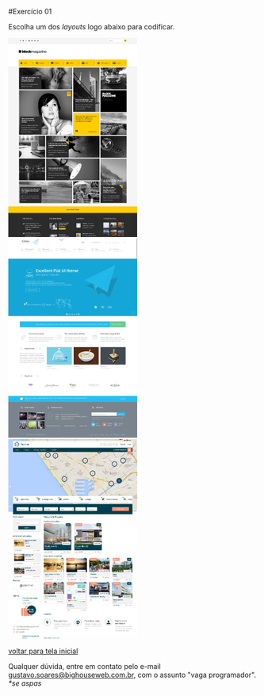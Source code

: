 #Exercício 01

Escolha um dos _layouts_ logo abaixo para codificar.

[![primeiro layout](../image/layout01.png)](http://webdesigngeek.deviantart.com/art/Flat-and-Minimalist-Blog-Theme-458498339) 
[![segundo layout](../image/layout02.png)](http://wpthemes.deviantart.com/art/Glider-Clean-Flat-WP-Theme-377050920) 
[![terceiro layout](../image/layout03.png)](http://www.deviantart.com/art/Properta-Real-Estate-Drupal-Theme-407524435) 
  
	
[voltar para tela inicial](https://github.com/gustavomathias/bighouseweb/blob/master/README.md)

Qualquer dúvida, entre em contato pelo e-mail gustavo.soares@bighouseweb.com.br, com o assunto "vaga programador". _*se aspas_
